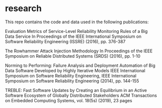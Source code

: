 # research

This repo contains the code and data used in the following publications:

Evaluation Metrics of Service-Level Reliability Monitoring Rules of a Big Data Service In Proceedings of the IEEE International Symposium on Software Reliability Engineering (ISSRE) (2016), pp. 376-387

The Rowhammer Attack Injection Methodology In Proceedings of the IEEE Symposium on Reliable Distributed Systems (SRDS) (2016), pp. 1-10

Norming to Performing: Failure Analysis and Deployment Automation of Big Data Software Developed by Highly Iterative Models IEEE International Symposium on Software Reliability Engineering, IEEE International Symposium on Software Reliability Engineering (2014), pp. 144-155

TREBLE: Fast Software Updates by Creating an Equilibrium in an Active Software Ecosystem of Globally Distributed Stakeholders ACM Transactions on Embedded Computing Systems, vol. 18(5s) (2019), 23 pages
